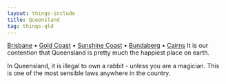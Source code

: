 ```yaml
---
layout: things-include
title: Queensland
tag: things-qld
---
```

[Brisbane](brisbane) • [Gold Coast](gold-coast) • [Sunshine Coast](sunshine-coast) • [Bundaberg](bundaberg) • [Cairns](cairns)
It is our contention that Queensland is pretty much the happiest place on earth.

In Queensland, it is illegal to own a rabbit - unless you are a magician. This is one of the most sensible laws anywhere in the country.
